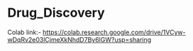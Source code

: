 # Drug_Discovery

Colab link:-
https://colab.research.google.com/drive/1VCyw-wDqRv2e03lCjmeXkNhdD7By6lGW?usp=sharing
